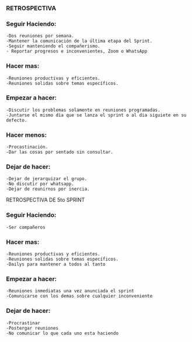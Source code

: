 ### RETROSPECTIVA

### Seguir Haciendo:
	-Dos reuniones por semana.
	-Mantener la comunicación de la última etapa del Sprint.
	-Seguir manteniendo el compañerismo.
	- Reportar progresos e inconvenientes, Zoom o WhatsApp

### Hacer mas:
	-Reuniones productivas y eficientes.
	-Reuniones solidas sobre temas específicos.
	

### Empezar a hacer:
	-Discutir los problemas solamente en reuniones programadas.
	-Juntarse el mismo dia que se lanza el sprint o al dia siguiete en su 		defecto.

### Hacer menos:
	-Procastinación.
	-Dar las cosas por sentado sin consultar.
	

### Dejar de hacer:
	-Dejar de jerarquizar el grupo.
	-No discutir por whatsapp.
	-Dejar de reunirnos por inercia.


RETROSPECTIVA DE 5to SPRINT

### Seguir Haciendo:
	-Ser compañeros

### Hacer mas:
	-Reuniones productivas y eficientes.
	-Reuniones solidas sobre temas específicos.
	-Dailys para mantener a todos al tanto


### Empezar a hacer:
	-Reuniones inmediatas una vez anunciada el sprint
	-Comunicarse con los demas sobre cualquier inconveniente

### Dejar de hacer:
	-Procrastinar 		
	-Postergar reuniones
	-No comunicar lo que cada uno esta haciendo